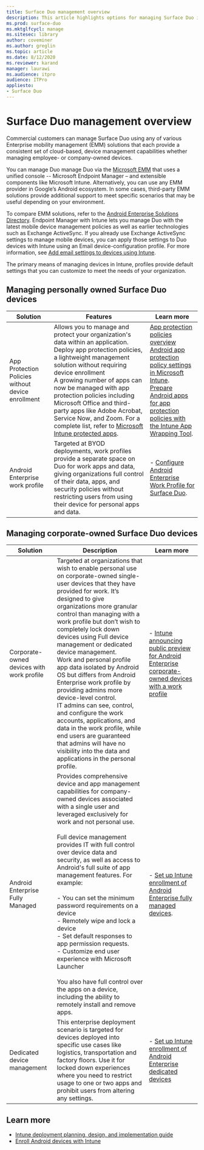 ```yaml
---
title: Surface Duo management overview
description: This article highlights options for managing Surface Duo in a commercial environment.
ms.prod: surface-duo
ms.mktglfcycl: manage
ms.sitesec: library
author: coveminer
ms.author: greglin
ms.topic: article
ms.date: 8/12/2020
ms.reviewer: karand
manager: laurawi
ms.audience: itpro
audience: ITPro
appliesto:
- Surface Duo
---
```


# Surface Duo management overview

Commercial customers can manage Surface Duo using any of various Enterprise mobility management (EMM) solutions that each provide a consistent set of cloud-based, device management capabilities whether managing employee- or company-owned devices.

You can manage Duo manage Duo via the [Microsoft EMM](https://androidenterprisepartners.withgoogle.com/provider/#!/75) that uses a unified console -- Microsoft Endpoint Manager – and extensible components like Microsoft Intune. Alternatively, you can use any EMM provider in Google’s Android ecosystem. In some cases, third-party EMM solutions provide additional support to meet specific scenarios that may be useful depending on your environment.

 To compare EMM solutions, refer to the [Android Enterprise Solutions Directory](https://androidenterprisepartners.withgoogle.com/emm/).
Endpoint Manager with Intune lets you manage Duo with the latest mobile device management policies as well as earlier technologies such as Exchange ActiveSync. If you already use Exchange ActiveSync settings to manage mobile devices, you can apply those settings to Duo devices with Intune using an Email device-configuration profile.  For more information, see [Add email settings to devices using Intune](https://docs.microsoft.com/mem/intune/configuration/email-settings-configure).

The primary means of managing devices in Intune, profiles provide default settings that you can customize to meet the needs of your organization. 

## Managing personally owned Surface Duo devices
| Solution                                          | Features                                                                                                                                                                                                                                                                                                                                                                                                                                                                                                        | Learn more                                                                                                                                                                                                                                                                                                                                                                                                                                                        |
| ------------------------------------------------- | --------------------------------------------------------------------------------------------------------------------------------------------------------------------------------------------------------------------------------------------------------------------------------------------------------------------------------------------------------------------------------------------------------------------------------------------------------------------------------------------------------------- | ----------------------------------------------------------------------------------------------------------------------------------------------------------------------------------------------------------------------------------------------------------------------------------------------------------------------------------------------------------------------------------------------------------------------------------------------------------------- |
| App Protection Policies without device enrollment | Allows you to manage and protect your organization's data within an application.<br>Deploy app protection policies, a lightweight management solution without requiring device enrollment<br>A growing number of apps can now be managed with app protection policies including Microsoft Office and third-party apps like Adobe Acrobat, Service Now, and Zoom. For a complete list, refer to  [Microsoft Intune protected apps](https://docs.microsoft.com/mem/intune/apps/apps-supported-intune-apps). | [App protection policies overview](https://docs.microsoft.com/mem/intune/apps/app-protection-policy-settings-android)<br>[Android app protection policy settings in Microsoft Intune](https://docs.microsoft.com/mem/intune/apps/app-protection-policy-settings-android).<br>[Prepare Android apps for app protection policies with the Intune App Wrapping Tool](https://docs.microsoft.com/mem/intune/developer/app-wrapper-prepare-android). |
| Android Enterprise work profile                   | Targeted at BYOD deployments, work profiles provide a separate space on Duo for work apps and data, giving organizations full control of their data, apps, and security policies without restricting users from using their device for personal apps and data.                                                                                                                                                                                                                                                  | - [Configure Android Enterprise Work Profile for Surface Duo](surface-duo-config-work-profile.md).                                                                                                                                                                                                                                                                                                               |


## Managing corporate-owned Surface Duo devices

| Solution                                  | Description                                                                                                                                                                                                                                                                                                                                                                                                                                                                                                                                                                                                                                                                                                                                     | Learn more                                                                                                                                                                                                                                                                                                      |
| ----------------------------------------- | ----------------------------------------------------------------------------------------------------------------------------------------------------------------------------------------------------------------------------------------------------------------------------------------------------------------------------------------------------------------------------------------------------------------------------------------------------------------------------------------------------------------------------------------------------------------------------------------------------------------------------------------------------------------------------------------------------------------------------------------------- | --------------------------------------------------------------------------------------------------------------------------------------------------------------------------------------------------------------------------------------------------------------------------------------------------------------- |
| Corporate-owned devices with work profile | Targeted at organizations that wish to enable personal use on corporate-owned single-user devices that they have provided for work. It’s designed to give organizations more granular control than managing with a work profile but don’t wish to completely lock down devices using Full device management or dedicated device management.<br>Work and personal profile app data isolated by Android OS but differs from Android Enterprise work profile by providing admins more device-level control.<br>IT admins can see, control, and configure the work accounts, applications, and data in the work profile, while end users are guaranteed that admins will have no visibility into the data and applications in the personal profile. | - [Intune announcing public preview for Android Enterprise corporate-owned devices with a work profile](https://techcommunity.microsoft.com/t5/intune-customer-success/intune-announcing-public-preview-for-android-enterprise/ba-p/1524325)                                                                    |
| Android Enterprise Fully Managed          | Provides comprehensive device and app management capabilities for company-owned devices associated with a single user and leveraged exclusively for work and not personal use.<br> <br>Full device management provides IT with full control over device data and security, as well as access to Android's full suite of app management features. For example:<br><br>- You can set the minimum password requirements on a device<br>- Remotely wipe and lock a device<br>- Set default responses to app permission requests.<br>- Customize end user experience with Microsoft Launcher<br><br>You also have full control over the apps on a device, including the ability to remotely install and remove apps.                                 | - [Set up Intune enrollment of Android Enterprise fully managed devices](https://docs.microsoft.com/mem/intune/enrollment/android-fully-managed-enroll#:~:text=Set%20up%20Android%20Enterprise%20fully%20managed%20device%20management.,user%20devices%3B%20Enroll%20the%20fully%20managed%20devices%20). |
| Dedicated device management               | This enterprise deployment scenario is targeted for devices deployed into specific use cases like logistics, transportation and factory floors. Use it for locked down experiences where you need to restrict usage to one or two apps and prohibit users from altering any settings.                                                                                                                                                                                                                                                                                                                                                                                                                                                           | - [Set up Intune enrollment of Android Enterprise dedicated devices](https://docs.microsoft.com/mem/intune/enrollment/android-kiosk-enroll)                                                                                                                                                               |

 
## Learn more

- [Intune deployment planning, design, and implementation guide](https://docs.microsoft.com/mem/intune/fundamentals/planning-guide)
- [Enroll Android devices with Intune](https://docs.microsoft.com/mem/intune/enrollment/android-enroll)




